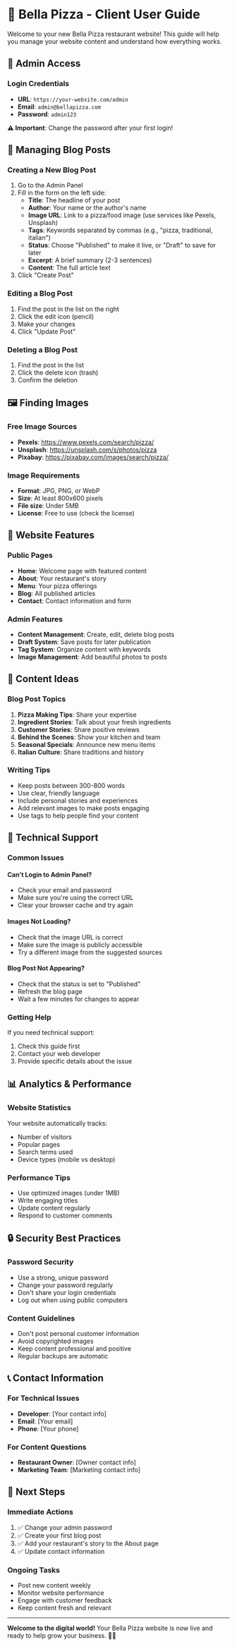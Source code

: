 # 🍕 Bella Pizza - Client User Guide

Welcome to your new Bella Pizza restaurant website! This guide will help you manage your website content and understand how everything works.

## 🔐 Admin Access

### Login Credentials
- **URL**: `https://your-website.com/admin`
- **Email**: `admin@bellapizza.com`
- **Password**: `admin123`

**⚠️ Important**: Change the password after your first login!

## 📝 Managing Blog Posts

### Creating a New Blog Post
1. Go to the Admin Panel
2. Fill in the form on the left side:
   - **Title**: The headline of your post
   - **Author**: Your name or the author's name
   - **Image URL**: Link to a pizza/food image (use services like Pexels, Unsplash)
   - **Tags**: Keywords separated by commas (e.g., "pizza, traditional, italian")
   - **Status**: Choose "Published" to make it live, or "Draft" to save for later
   - **Excerpt**: A brief summary (2-3 sentences)
   - **Content**: The full article text
3. Click "Create Post"

### Editing a Blog Post
1. Find the post in the list on the right
2. Click the edit icon (pencil)
3. Make your changes
4. Click "Update Post"

### Deleting a Blog Post
1. Find the post in the list
2. Click the delete icon (trash)
3. Confirm the deletion

## 🖼️ Finding Images

### Free Image Sources
- **Pexels**: https://www.pexels.com/search/pizza/
- **Unsplash**: https://unsplash.com/s/photos/pizza
- **Pixabay**: https://pixabay.com/images/search/pizza/

### Image Requirements
- **Format**: JPG, PNG, or WebP
- **Size**: At least 800x600 pixels
- **File size**: Under 5MB
- **License**: Free to use (check the license)

## 📱 Website Features

### Public Pages
- **Home**: Welcome page with featured content
- **About**: Your restaurant's story
- **Menu**: Your pizza offerings
- **Blog**: All published articles
- **Contact**: Contact information and form

### Admin Features
- **Content Management**: Create, edit, delete blog posts
- **Draft System**: Save posts for later publication
- **Tag System**: Organize content with keywords
- **Image Management**: Add beautiful photos to posts

## 🎨 Content Ideas

### Blog Post Topics
1. **Pizza Making Tips**: Share your expertise
2. **Ingredient Stories**: Talk about your fresh ingredients
3. **Customer Stories**: Share positive reviews
4. **Behind the Scenes**: Show your kitchen and team
5. **Seasonal Specials**: Announce new menu items
6. **Italian Culture**: Share traditions and history

### Writing Tips
- Keep posts between 300-800 words
- Use clear, friendly language
- Include personal stories and experiences
- Add relevant images to make posts engaging
- Use tags to help people find your content

## 🔧 Technical Support

### Common Issues

#### Can't Login to Admin Panel?
- Check your email and password
- Make sure you're using the correct URL
- Clear your browser cache and try again

#### Images Not Loading?
- Check that the image URL is correct
- Make sure the image is publicly accessible
- Try a different image from the suggested sources

#### Blog Post Not Appearing?
- Check that the status is set to "Published"
- Refresh the blog page
- Wait a few minutes for changes to appear

### Getting Help
If you need technical support:
1. Check this guide first
2. Contact your web developer
3. Provide specific details about the issue

## 📊 Analytics & Performance

### Website Statistics
Your website automatically tracks:
- Number of visitors
- Popular pages
- Search terms used
- Device types (mobile vs desktop)

### Performance Tips
- Use optimized images (under 1MB)
- Write engaging titles
- Update content regularly
- Respond to customer comments

## 🔒 Security Best Practices

### Password Security
- Use a strong, unique password
- Change your password regularly
- Don't share your login credentials
- Log out when using public computers

### Content Guidelines
- Don't post personal customer information
- Avoid copyrighted images
- Keep content professional and positive
- Regular backups are automatic

## 📞 Contact Information

### For Technical Issues
- **Developer**: [Your contact info]
- **Email**: [Your email]
- **Phone**: [Your phone]

### For Content Questions
- **Restaurant Owner**: [Owner contact info]
- **Marketing Team**: [Marketing contact info]

## 🎯 Next Steps

### Immediate Actions
1. ✅ Change your admin password
2. ✅ Create your first blog post
3. ✅ Add your restaurant's story to the About page
4. ✅ Update contact information

### Ongoing Tasks
- Post new content weekly
- Monitor website performance
- Engage with customer feedback
- Keep content fresh and relevant

---

**Welcome to the digital world!** Your Bella Pizza website is now live and ready to help grow your business. 🍕✨ 